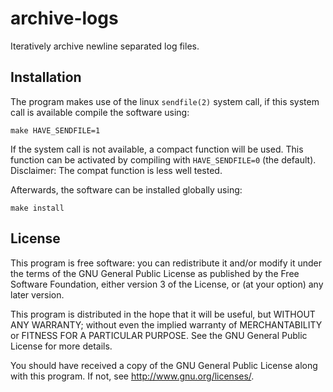 # archive-logs

Iteratively archive newline separated log files.

## Installation

The program makes use of the linux `sendfile(2)` system call, if this
system call is available compile the software using:

	make HAVE_SENDFILE=1

If the system call is not available, a compact function will be used.
This function can be activated by compiling with `HAVE_SENDFILE=0`
(the default). Disclaimer: The compat function is less well tested.

Afterwards, the software can be installed globally using:

	make install

## License

This program is free software: you can redistribute it and/or modify it
under the terms of the GNU General Public License as published by the
Free Software Foundation, either version 3 of the License, or (at your
option) any later version.

This program is distributed in the hope that it will be useful, but
WITHOUT ANY WARRANTY; without even the implied warranty of
MERCHANTABILITY or FITNESS FOR A PARTICULAR PURPOSE. See the GNU General
Public License for more details.

You should have received a copy of the GNU General Public License along
with this program. If not, see <http://www.gnu.org/licenses/>.
